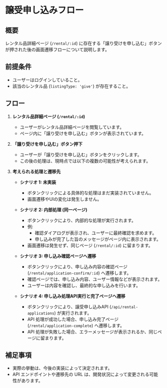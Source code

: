 # 譲受申し込みフロー

## 概要

レンタル品詳細ページ (`/rental/:id`) に存在する「譲り受けを申し込む」ボタンが押された後の画面遷移フローについて説明します。

## 前提条件

*   ユーザーはログインしていること。
*   該当のレンタル品 (`listingType: 'give'`) が存在すること。

## フロー

1. **レンタル品詳細ページ (`/rental/:id`)**
    *   ユーザーがレンタル品詳細ページを閲覧しています。
    *   ページ内に「譲り受けを申し込む」ボタンが表示されています。

2. **「譲り受けを申し込む」ボタン押下**
    *   ユーザーが「譲り受けを申し込む」ボタンをクリックします。
    *   この後の処理は、現時点では以下の複数の可能性が考えられます。

3. **考えられる処理と遷移先**

    *   **シナリオ 1:  未実装**
        *   ボタンクリックによる具体的な処理はまだ実装されていません。
        *   画面遷移やUIの変化は発生しません。

    *   **シナリオ 2:  内部処理 (同一ページ)**
        *   ボタンクリックにより、内部的な処理が実行されます。
        *   例:
            *   確認ダイアログが表示され、ユーザーに最終確認を求めます。
            *   申し込みが完了した旨のメッセージがページ内に表示されます。
        *   画面遷移は発生せず、同じページ (`/rental/:id`) に留まります。

    *   **シナリオ 3:  申し込み確認ページへ遷移**
        *   ボタンクリックにより、申し込み内容の確認ページ (`/rental/application-confirm/:id`) へ遷移します。
        *   確認ページでは、申し込み内容、ユーザー情報などが表示されます。
        *   ユーザーは内容を確認し、最終的な申し込みを行います。

    *   **シナリオ 4:  申し込み処理API実行と完了ページへ遷移**
        *   ボタンクリックにより、譲受申し込みAPI (`/api/rental-applications`) が実行されます。
        *   API 処理が成功した場合、申し込み完了ページ (`/rental/application-complete`) へ遷移します。
        *   API 処理が失敗した場合、エラーメッセージが表示されるか、同じページに留まります。

## 補足事項

*   実際の挙動は、今後の実装によって決定されます。
*   API エンドポイントや遷移先の URL は、開発状況によって変更される可能性があります。
